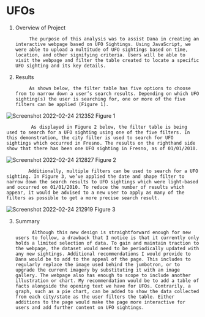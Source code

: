 # UFOs

1. Overview of Project

			The purpose of this analysis was to assist Dana in creating an interactive webpage based on UFO Sightings. Using JavaScript, we were able to upload a multitude of UFO sightings based on time, location, and other signifying criteria. Users will be able to visit the webpage and filter the table created to locate a specific UFO sighting and its key details.

2. Results

			As shown below, the filter table has five options to choose from to narrow down a user’s search results. Depending on which UFO sighting(s) the user is searching for, one or more of the five filters can be applied (Figure 1).





















![Screenshot 2022-02-24 212352](https://user-images.githubusercontent.com/93355719/155642079-ad5bc0be-b606-4f79-9e67-c88c4c62d0e4.png)
Figure 1


      		 As displayed in Figure 2 below, the filter table is being used to search for a UFO sighting using one of the five filters. In this demonstration, the city filter is used to search for UFO sightings which occurred in Fresno. The results on the righthand side show that there has been one UFO sighting in Fresno, as of 01/01/2010.


















![Screenshot 2022-02-24 212827](https://user-images.githubusercontent.com/93355719/155642361-ea572a9d-f0ea-4315-8f2e-f2fd4f116d54.png)
Figure 2


       		Additionally, multiple filters can be used to search for a UFO sighting. In Figure 3, we’ve applied the date and shape filter to narrow down the search results to UFO sightings which were light-based and occurred on 01/01/2010. To reduce the number of results which appear, it would be advised to a new user to apply as many of the filters as possible to get a more precise search result.

















![Screenshot 2022-02-24 212919](https://user-images.githubusercontent.com/93355719/155642371-d94e1549-f1d3-4b39-8f49-3d58ca8862f5.png)
Figure 3


3. Summary

      		 Although this new design is straightforward enough for new users to follow, a drawback that I notice is that it currently only holds a limited selection of data. To gain and maintain traction to the webpage, the dataset would need to be periodically updated with any new sightings. Additional recommendations I would provide to Dana would be to add to the appeal of the page. This includes to regularly replace the image used behind the jumbotron, or to upgrade the current imagery by substituting it with an image gallery. The webpage also has enough to scope to include another illustration or chart. My recommendation would be to add a table of facts alongside the opening text we have for UFOs. Contrarily, a graph, such as a pie chart, can be added to show the data collected from each city/state as the user filters the table. Either additions to the page would make the page more interactive for users and add further content on UFO sightings.
